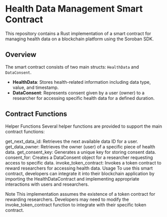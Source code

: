 # Health Data Management Smart Contract

This repository contains a Rust implementation of a smart contract for managing health data on a blockchain platform using the Soroban SDK.

## Overview

The smart contract consists of two main structs: `HealthData` and `DataConsent`. 

- **HealthData**: Stores health-related information including data type, value, and timestamp.
- **DataConsent**: Represents consent given by a user (owner) to a researcher for accessing specific health data for a defined duration.

## Contract Functions

Helper Functions
Several helper functions are provided to support the main contract functions:

get_next_data_id: Retrieves the next available data ID for a user.
get_data_owner: Retrieves the owner (user) of a specific piece of health data.
get_consent_key: Generates a unique key for storing consent data.
consent_for: Creates a DataConsent object for a researcher requesting access to specific data.
invoke_token_contract: Invokes a token contract to reward researchers for accessing health data.
Usage
To use this smart contract, developers can integrate it into their blockchain application by importing the HealthDataContract and implementing appropriate interactions with users and researchers.

Note
This implementation assumes the existence of a token contract for rewarding researchers. Developers may need to modify the invoke_token_contract function to integrate with their specific token contract.
